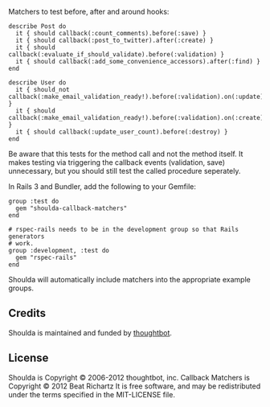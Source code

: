 Matchers to test before, after and around hooks:
    
    describe Post do
      it { should callback(:count_comments).before(:save) }
      it { should callback(:post_to_twitter).after(:create) }
      it { should callback(:evaluate_if_should_validate).before(:validation) }
      it { should callback(:add_some_convenience_accessors).after(:find) }
    end
    
    describe User do
      it { should_not callback(:make_email_validation_ready!).before(:validation).on(:update) }
      it { should callback(:make_email_validation_ready!).before(:validation).on(:create) }
      it { should callback(:update_user_count).before(:destroy) }
    end
    
Be aware that this tests for the method call and not the method itself. It makes testing via triggering the callback events (validation, save) unnecessary, but you should still test the called procedure seperately.

In Rails 3 and Bundler, add the following to your Gemfile:

    group :test do
      gem "shoulda-callback-matchers"
    end

    # rspec-rails needs to be in the development group so that Rails generators
    # work.
    group :development, :test do
      gem "rspec-rails"
    end

Shoulda will automatically include matchers into the appropriate example groups.

## Credits

Shoulda is maintained and funded by [thoughtbot](http://thoughtbot.com/community).

## License

Shoulda is Copyright © 2006-2012 thoughtbot, inc.
Callback Matchers is Copyright © 2012 Beat Richartz
It is free software, and may be redistributed under the terms specified in the MIT-LICENSE file.
